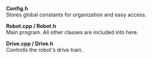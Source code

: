 <strong>Config.h</strong><br/>
Stores global constants for organization and easy access.<br/>

<strong>Robot.cpp / Robot.h</strong><br/>
Main program. All other classes are included into here.<br/>

<strong>Drive.cpp / Drive.h</strong><br/>
Controlls the robot's drive train.